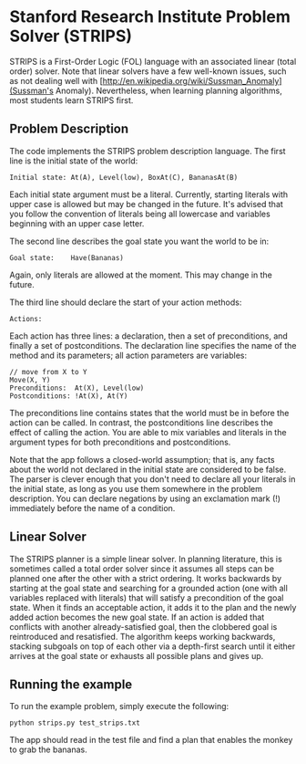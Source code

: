 # Stanford Research Institute Problem Solver (STRIPS)
STRIPS is a First-Order Logic (FOL) language with an associated linear (total order) solver. Note that linear solvers have a few well-known issues, such as not dealing well with [http://en.wikipedia.org/wiki/Sussman_Anomaly](Sussman's Anomaly). Nevertheless, when learning planning algorithms, most students learn STRIPS first.

## Problem Description
The code implements the STRIPS problem description language. The first line is the initial state of the world:

    Initial state: At(A), Level(low), BoxAt(C), BananasAt(B)

Each initial state argument must be a literal. Currently, starting literals with upper case is allowed but may be changed in the future. It's advised that you follow the convention of literals being all lowercase and variables beginning with an upper case letter.

The second line describes the goal state you want the world to be in:

    Goal state:    Have(Bananas)

Again, only literals are allowed at the moment. This may change in the future.

The third line should declare the start of your action methods:

    Actions:

Each action has three lines: a declaration, then a set of preconditions, and finally a set of postconditions. The declaration line specifies the name of the method and its parameters; all action parameters are variables:

    // move from X to Y
    Move(X, Y)
    Preconditions:  At(X), Level(low)
    Postconditions: !At(X), At(Y)

The preconditions line contains states that the world must be in before the action can be called. In contrast, the postconditions line describes the effect of calling the action. You are able to mix variables and literals in the argument types for both preconditions and postconditions.

Note that the app follows a closed-world assumption; that is, any facts about the world not declared in the initial state are considered to be false. The parser is clever enough that you don't need to declare all your literals in the initial state, as long as you use them somewhere in the problem description. You can declare negations by using an exclamation mark (!) immediately before the name of a condition.

## Linear Solver
The STRIPS planner is a simple linear solver. In planning literature, this is sometimes called a total order solver since it assumes all steps can be planned one after the other with a strict ordering. It works backwards by starting at the goal state and searching for a grounded action (one with all variables replaced with literals) that will satisfy a precondition of the goal state. When it finds an acceptable action, it adds it to the plan and the newly added action becomes the new goal state. If an action is added that conflicts with another already-satisfied goal, then the clobbered goal is reintroduced and resatisfied. The algorithm keeps working backwards, stacking subgoals on top of each other via a depth-first search until it either arrives at the goal state or exhausts all possible plans and gives up.

## Running the example
To run the example problem, simply execute the following:

    python strips.py test_strips.txt

The app should read in the test file and find a plan that enables the monkey to grab the bananas.




